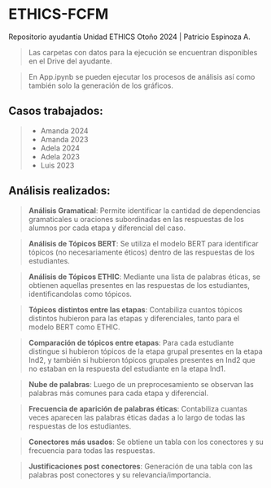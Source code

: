 # ETHICS-FCFM
Repositorio ayudantía Unidad ETHICS Otoño 2024 | Patricio Espinoza A.

>Las carpetas con datos para la ejecución se encuentran disponibles en el Drive del ayudante.

>En App.ipynb se pueden ejecutar los procesos de análisis así como también solo la generación de los gráficos.

## Casos trabajados:

> - Amanda 2024
> - Amanda 2023
> - Adela 2024
> - Adela 2023
> - Luis 2023

## Análisis realizados:

> **Análisis Gramatical**:
    Permite identificar la cantidad de dependencias gramaticales u oraciones subordinadas en las respuestas de los alumnos por cada etapa y diferencial del caso.

> **Análisis de Tópicos BERT**: 
    Se utiliza el modelo BERT para identificar tópicos (no necesariamente éticos) dentro de las respuestas de los estudiantes.

> **Análisis de Tópicos ETHIC**: 
    Mediante una lista de palabras éticas, se obtienen aquellas presentes en las respuestas de los estudiantes, identificandolas como tópicos.

> **Tópicos distintos entre las etapas**: 
    Contabiliza cuantos tópicos distintos hubieron para las etapas y diferenciales, tanto para el modelo BERT como ETHIC.

> **Comparación de tópicos entre etapas**:
    Para cada estudiante distingue si hubieron tópicos de la etapa grupal presentes en la etapa Ind2, y también si hubieron tópicos grupales presentes en Ind2 que no estaban en la respuesta del estudiante en la etapa Ind1.

> **Nube de palabras**: 
    Luego de un preprocesamiento se observan las palabras más comunes para cada etapa y diferencial.

> **Frecuencia de aparición de palabras éticas**:
    Contabiliza cuantas veces aparecen las palabras éticas dadas a lo largo de todas las respuestas de los estudiantes.

> **Conectores más usados**:
    Se obtiene un tabla con los conectores y su frecuencia para todas las respuestas.

> **Justificaciones post conectores**:
    Generación de una tabla con las palabras post conectores y su relevancia/importancia.